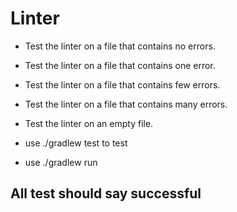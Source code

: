 # Linter 

* Test the linter on a file that contains no errors.
* Test the linter on a file that contains one error.
* Test the linter on a file that contains few errors.
* Test the linter on a file that contains many errors.
* Test the linter on an empty file.


* use ./gradlew test to test 
* use ./gradlew run 



## **All test should say successful**